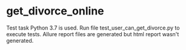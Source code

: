 # get_divorce_online
Test task
Python 3.7 is used.
Run file test_user_can_get_divorce.py to execute tests.
Allure report files are generated but html report wasn't generated.

